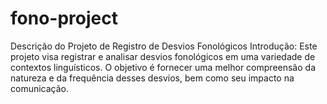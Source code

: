 # fono-project
Descrição do Projeto de Registro de Desvios Fonológicos Introdução:  Este projeto visa registrar e analisar desvios fonológicos em uma variedade de contextos linguísticos. O objetivo é fornecer uma melhor compreensão da natureza e da frequência desses desvios, bem como seu impacto na comunicação.
